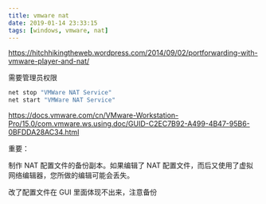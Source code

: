 ```yaml
---
title: vmware nat
date: 2019-01-14 23:33:15
tags: [windows, vmware, nat]
---
```


<https://hitchhikingtheweb.wordpress.com/2014/09/02/portforwarding-with-vmware-player-and-nat/>

需要管理员权限

```sh
net stop "VMWare NAT Service"
net start "VMWare NAT Service"
```

<!--more-->

<https://docs.vmware.com/cn/VMware-Workstation-Pro/15.0/com.vmware.ws.using.doc/GUID-C2EC7B92-A499-4B47-95B6-0BFDDA28AC34.html>

重要：

制作 NAT 配置文件的备份副本。如果编辑了 NAT 配置文件，而后又使用了虚拟网络编辑器，您所做的编辑可能会丢失。

改了配置文件在 GUI 里面体现不出来，注意备份

